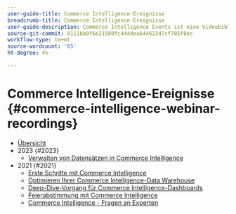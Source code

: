 ```yaml
---
user-guide-title: Commerce Intelligence-Ereignisse
breadcrumb-title: Commerce Intelligence-Ereignisse
user-guide-description: Commerce Intelligence Events ist eine Videobibliothek, in der Experten und Kollegen ihre Gedanken und Ideen zu Adobe Commerce Intelligence teilen.
source-git-commit: 0111bb0f6e21580fc444dea64462347cf785f8ec
workflow-type: tm+mt
source-wordcount: '65'
ht-degree: 4%

---
```



# Commerce Intelligence-Ereignisse  {#commerce-intelligence-webinar-recordings}

+ [Übersicht](overview.md)
+ 2023 {#2023}
   + [Verwalten von Datensätzen in Commerce Intelligence](2023/manage-data-sets.md)
+ 2021 {#2021}
   + [Erste Schritte mit Commerce Intelligence](2021-22/getting-started.md)
   + [Optimieren Ihrer Commerce Intelligence-Data Warehouse](2021-22/optimize-data-warehouse.md)
   + [Deep-Dive-Vorgang für Commerce Intelligence-Dashboards](2021-22/dashboards-deep-dive.md)
   + [Feierabstimmung mit Commerce Intelligence](2021-22/holiday-readiness.md)
   + [Commerce Intelligence - Fragen an Experten](2021-22/ask-expert.md)

<!--+ Commerce Events {#commerce-events}
  + [Overview](commerce-events/overview.md)
  + 2022 {#2022}
    + [Top Tips and Tricks for Adobe Campaign Standard](customer-journeys/2022/tips-and-tricks.md)
    + [Develop and customize data models in Adobe [!DNL Campaign Classic]](customer-journeys/2022/data-models.md)

+ Data and insights {#commerce-release-updates}
  + [Overview](commerce-release-updates/overview.md)
  + 2022 {#2022}
    + [Innovations and trends](data-and-insights/2022/innovations.md)
    + [Sensei and Analysis Workspace](data-and-insights/2022/sensei.md)
    + [Personalize and automate with Adobe Target](data-and-insights/2022/personalize.md)
    + [Analytics and Target applications for Mobile and Apps](data-and-insights/2022/mobile-and-apps.md)
    + [Cross Device Analytics and Customer Journey Analytics](data-and-insights/2022/cross-device-analytics.md) -->